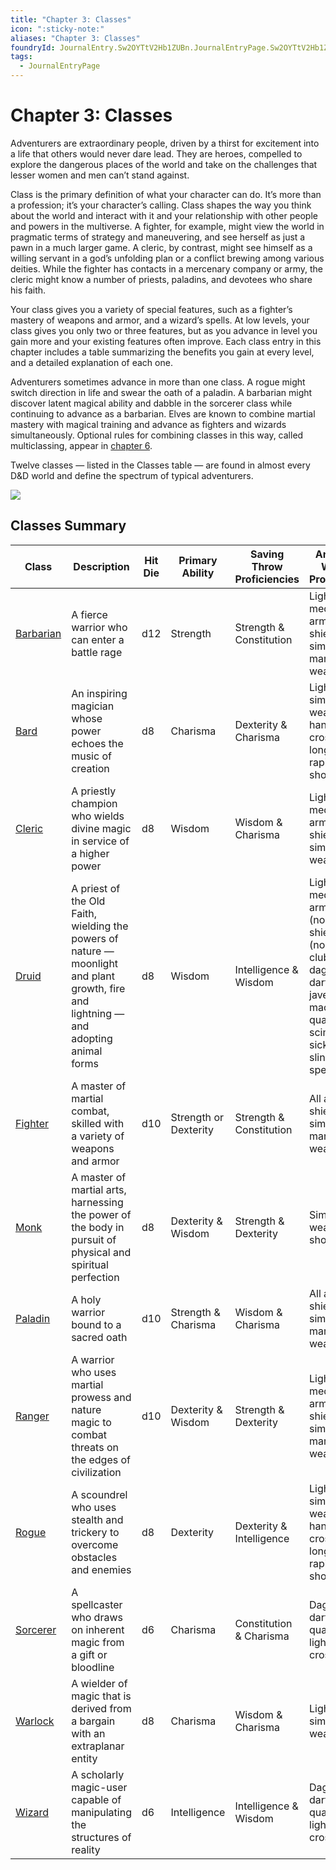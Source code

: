 ```yaml
---
title: "Chapter 3: Classes"
icon: ":sticky-note:"
aliases: "Chapter 3: Classes"
foundryId: JournalEntry.Sw2OYTtV2Hb1ZUBn.JournalEntryPage.Sw2OYTtV2Hb1ZUBn
tags:
  - JournalEntryPage
---
```

# Chapter 3: Classes

Adventurers are extraordinary people, driven by a thirst for excitement into a life that others would never dare lead. They are heroes, compelled to explore the dangerous places of the world and take on the challenges that lesser women and men can’t stand against.

Class is the primary definition of what your character can do. It’s more than a profession; it’s your character’s calling. Class shapes the way you think about the world and interact with it and your relationship with other people and powers in the multiverse. A fighter, for example, might view the world in pragmatic terms of strategy and maneuvering, and see herself as just a pawn in a much larger game. A cleric, by contrast, might see himself as a willing servant in a god’s unfolding plan or a conflict brewing among various deities. While the fighter has contacts in a mercenary company or army, the cleric might know a number of priests, paladins, and devotees who share his faith.

Your class gives you a variety of special features, such as a fighter’s mastery of weapons and armor, and a wizard’s spells. At low levels, your class gives you only two or three features, but as you advance in level you gain more and your existing features often improve. Each class entry in this chapter includes a table summarizing the benefits you gain at every level, and a detailed explanation of each one.

Adventurers sometimes advance in more than one class. A rogue might switch direction in life and swear the oath of a paladin. A barbarian might discover latent magical ability and dabble in the sorcerer class while continuing to advance as a barbarian. Elves are known to combine martial mastery with magical training and advance as fighters and wizards simultaneously. Optional rules for combining classes in this way, called multiclassing, appear in [chapter 6](https://www.dndbeyond.com/sources/phb/customization-options#Multiclassing).

Twelve classes — listed in the Classes table — are found in almost every D&D world and define the spectrum of typical adventurers.

[![](https://media.dndbeyond.com/compendium-images/phb-2014/jh89sfda89jdshfa98j/ch3.jpg)](https://media.dndbeyond.com/compendium-images/phb-2014/jh89sfda89jdshfa98j/ch3.jpg)

## [](https://www.dndbeyond.com/sources/dnd/phb-2014/classes#ClassesSummary)Classes Summary
|Class|Description|Hit Die|Primary Ability|Saving Throw Proficiencies|Armor and Weapon Proficiencies|
|---|---|---|---|---|---|
|[Barbarian](https://www.dndbeyond.com/sources/phb/barbarian)|A fierce warrior who can enter a battle rage|d12|Strength|Strength & Constitution|Light and medium armor, shields, simple and martial weapons|
|[Bard](https://www.dndbeyond.com/sources/phb/bard)|An inspiring magician whose power echoes the music of creation|d8|Charisma|Dexterity & Charisma|Light armor, simple weapons, hand crossbows, longswords, rapiers, shortswords|
|[Cleric](https://www.dndbeyond.com/sources/phb/cleric)|A priestly champion who wields divine magic in service of a higher power|d8|Wisdom|Wisdom & Charisma|Light and medium armor, shields, simple weapons|
|[Druid](https://www.dndbeyond.com/sources/phb/druid)|A priest of the Old Faith, wielding the powers of nature — moonlight and plant growth, fire and lightning — and adopting animal forms|d8|Wisdom|Intelligence & Wisdom|Light and medium armor (nonmetal), shields (nonmetal), clubs, daggers, darts, javelins, maces, quarterstaffs, scimitars, sickles, slings, spears|
|[Fighter](https://www.dndbeyond.com/sources/phb/fighter)|A master of martial combat, skilled with a variety of weapons and armor|d10|Strength or Dexterity|Strength & Constitution|All armor, shields, simple and martial weapons|
|[Monk](https://www.dndbeyond.com/sources/phb/monk)|A master of martial arts, harnessing the power of the body in pursuit of physical and spiritual perfection|d8|Dexterity & Wisdom|Strength & Dexterity|Simple weapons, shortswords|
|[Paladin](https://www.dndbeyond.com/sources/phb/paladin)|A holy warrior bound to a sacred oath|d10|Strength & Charisma|Wisdom & Charisma|All armor, shields, simple and martial weapons|
|[Ranger](https://www.dndbeyond.com/sources/phb/ranger)|A warrior who uses martial prowess and nature magic to combat threats on the edges of civilization|d10|Dexterity & Wisdom|Strength & Dexterity|Light and medium armor, shields, simple and martial weapons|
|[Rogue](https://www.dndbeyond.com/sources/phb/rogue)|A scoundrel who uses stealth and trickery to overcome obstacles and enemies|d8|Dexterity|Dexterity & Intelligence|Light armor, simple weapons, hand crossbows, longswords, rapiers, shortswords|
|[Sorcerer](https://www.dndbeyond.com/sources/phb/sorcerer)|A spellcaster who draws on inherent magic from a gift or bloodline|d6|Charisma|Constitution & Charisma|Daggers, darts, slings, quarterstaffs, light crossbows|
|[Warlock](https://www.dndbeyond.com/sources/phb/warlock)|A wielder of magic that is derived from a bargain with an extraplanar entity|d8|Charisma|Wisdom & Charisma|Light armor, simple weapons|
|[Wizard](https://www.dndbeyond.com/sources/phb/wizard)|A scholarly magic-user capable of manipulating the structures of reality|d6|Intelligence|Intelligence & Wisdom|Daggers, darts, slings, quarterstaffs, light crossbows|